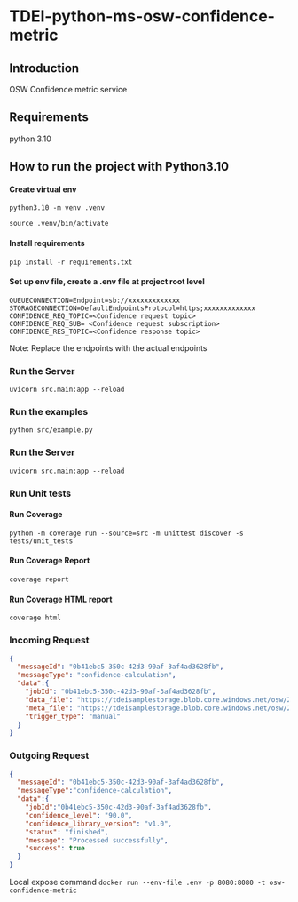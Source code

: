 # TDEI-python-ms-osw-confidence-metric

## Introduction
OSW Confidence metric service

## Requirements
python 3.10

## How to run the project with Python3.10
#### Create virtual env

`python3.10 -m venv .venv`

`source .venv/bin/activate`

#### Install requirements

`pip install -r requirements.txt`

#### Set up env file, create a .env file at project root level 

```shell
QUEUECONNECTION=Endpoint=sb://xxxxxxxxxxxxx
STORAGECONNECTION=DefaultEndpointsProtocol=https;xxxxxxxxxxxxx
CONFIDENCE_REQ_TOPIC=<Confidence request topic>
CONFIDENCE_REQ_SUB= <Confidence request subscription>
CONFIDENCE_RES_TOPIC=<Confidence response topic>

```
Note: Replace the endpoints with the actual endpoints

### Run the Server

`uvicorn src.main:app --reload`

### Run the examples

`python src/example.py`

### Run the Server

`uvicorn src.main:app --reload`

### Run Unit tests

####  Run Coverage
`python -m coverage run --source=src -m unittest discover -s tests/unit_tests`

####  Run Coverage Report
`coverage report`

####  Run Coverage HTML report
`coverage html`


### Incoming Request

```json
{
  "messageId": "0b41ebc5-350c-42d3-90af-3af4ad3628fb",
  "messageType": "confidence-calculation",
  "data":{
    "jobId": "0b41ebc5-350c-42d3-90af-3af4ad3628fb",
    "data_file": "https://tdeisamplestorage.blob.core.windows.net/osw/2023/03/0b41ebc5-350c-42d3-90af-3af4ad3628fb/osw_file.zip",
    "meta_file": "https://tdeisamplestorage.blob.core.windows.net/osw/2023/03/0b41ebc5-350c-42d3-90af-3af4ad3628fb/meta.json",
    "trigger_type": "manual"
  }
}
```

### Outgoing Request

```json
{
  "messageId": "0b41ebc5-350c-42d3-90af-3af4ad3628fb",
  "messageType":"confidence-calculation",
  "data":{
    "jobId":"0b41ebc5-350c-42d3-90af-3af4ad3628fb",
    "confidence_level": "90.0",
    "confidence_library_version": "v1.0",
    "status": "finished",
    "message": "Processed successfully",
    "success": true
  }
}
```

Local expose command
`docker run --env-file .env -p 8080:8080 -t osw-confidence-metric`